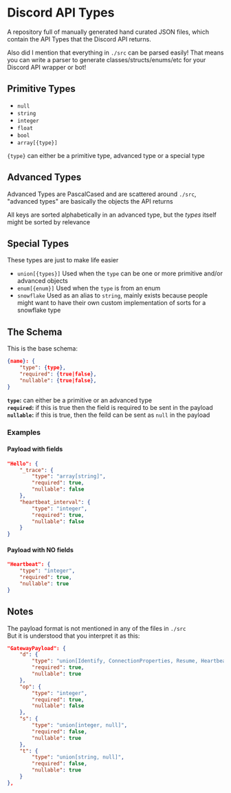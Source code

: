 # Discord API Types

A repository full of manually generated hand curated JSON files, which
contain the API Types that the Discord API returns.

Also did I mention that everything in `./src` can be parsed easily!
That means you can write a parser to generate classes/structs/enums/etc
for your Discord API wrapper or bot!

## Primitive Types

- `null`
- `string`
- `integer`
- `float`
- `bool`
- `array[{type}]`

`{type}` can either be a primitive type, advanced type or a special type

## Advanced Types

Advanced Types are PascalCased and are scattered around `./src`,
"advanced types" are basically the objects the API returns

All keys are sorted alphabetically in an advanced type, but the *types*
itself might be sorted by relevance

## Special Types

These types are just to make life easier

- `union[{types}]` Used when the `type` can be one or more primitive
  and/or advanced objects
- `enum[{enum}]` Used when the `type` is from an enum
- `snowflake` Used as an alias to `string`, mainly exists because people
  might want to have their own custom implementation of sorts for a
  snowflake type

## The Schema

This is the base schema:

```json
{name}: {
    "type": {type},
    "required": {true|false},
    "nullable": {true|false},
}
```

**`type`:** can either be a primitive or an advanced type\
**`required`:** if this is true then the field is required to be sent
in the payload\
**`nullable`:** if this is true, then the feild can be sent as `null`
in the payload

### Examples

#### Payload with fields

```json
"Hello": {
    "_trace": {
        "type": "array[string]",
        "required": true,
        "nullable": false
    },
    "heartbeat_interval": {
        "type": "integer",
        "required": true,
        "nullable": false
    }
}
```

#### Payload with NO fields

```json
"Heartbeat": {
    "type": "integer",
    "required": true,
    "nullable": true
}
```

## Notes

The payload format is not mentioned in any of the files in `./src`\
But it is understood that you interpret it as this:

```json
"GatewayPayload": {
    "d": {
        "type": "union[Identify, ConnectionProperties, Resume, Heartbeat, RequestGuildMembers, UpdateVoiceState, UpdatePresence, Hello, Ready, Resumed, Reconnect, InvalidSession, ChannelCreate, ChannelUpdate, ChannelDelete, ChannelPinsUpdate, ThreadCreate, ThreadUpdate, ThreadDelete, ThreadListSync, ThreadMemberUpdate, ThreadMembersUpdate, GuildCreate, GuildUpdate, GuildDelete, GuildBanAdd, GuildBanRemove, GuildEmojisUpdate, GuildStickersUpdate, GuildIntegrationsUpdate, GuildMemberAdd, GuildMemberRemove, GuildMemberUpdate, GuildMembersChunk, GuildRoleCreate, GuildRoleUpdate, GuildRoleDelete, GuildScheduledEventCreate, GuildScheduledEventUpdate, GuildScheduledEventDelete, GuildScheduledEventUserAdd, GuildScheduledEventUserRemove, IntegrationCreate, IntegrationUpdate, IntegrationDelete, InteractionCreate, InviteCreate, InviteDelete, MessageCreate, MessageUpdate, MessageDelete, MessageDeleteBulk, MessageReactionAdd, MessageReactionRemove, MessageReactionRemoveAll, MessageReactionRemoveEmoji, PresenceUpdate, StageInstanceCreate, StageInstanceDelete, StageInstanceUpdate, TypingStart, UserUpdate, VoiceStateUpdate, VoiceServerUpdate, WebhooksUpdate]",
        "required": true,
        "nullable": true
    },
    "op": {
        "type": "integer",
        "required": true,
        "nullable": false
    },
    "s": {
        "type": "union[integer, null]",
        "required": false,
        "nullable": true
    },
    "t": {
        "type": "union[string, null]",
        "required": false,
        "nullable": true
    }
},
```
